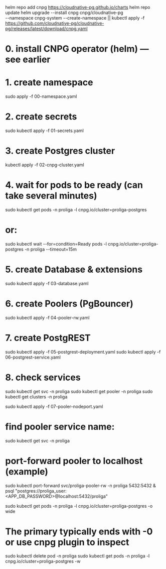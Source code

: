 helm repo add cnpg https://cloudnative-pg.github.io/charts
helm repo update
helm upgrade --install cnpg cnpg/cloudnative-pg \
  --namespace cnpg-system --create-namespace
 || kubectl apply -f https://github.com/cloudnative-pg/cloudnative-pg/releases/latest/download/cnpg.yaml



# 0. install CNPG operator (helm) — see earlier
# 1. create namespace
sudo  apply -f 00-namespace.yaml

# 2. create secrets
sudo kubectl apply -f 01-secrets.yaml

# 3. create Postgres cluster
kubectl apply -f 02-cnpg-cluster.yaml

# 4. wait for pods to be ready (can take several minutes)
sudo kubectl get pods -n proliga -l cnpg.io/cluster=proliga-postgres
# or:
sudo kubectl wait --for=condition=Ready pods -l cnpg.io/cluster=proliga-postgres -n proliga --timeout=15m

# 5. create Database & extensions
sudo kubectl apply -f 03-database.yaml

# 6. create Poolers (PgBouncer)
sudo kubectl apply -f 04-pooler-rw.yaml

# 7. create PostgREST
sudo kubectl apply -f 05-postgrest-deployment.yaml
sudo kubectl apply -f 06-postgrest-service.yaml

# 8. check services
sudo kubectl get svc -n proliga
sudo kubectl get pooler -n proliga
sudo kubectl get clusters -n proliga
 
sudo kubectl apply -f 07-pooler-nodeport.yaml



# find pooler service name:
sudo kubectl get svc -n proliga

# port-forward pooler to localhost (example)
sudo kubectl port-forward svc/proliga-pooler-rw -n proliga 5432:5432 &
psql "postgres://proliga_user:<APP_DB_PASSWORD>@localhost:5432/proliga"



sudo kubectl get pods -n proliga -l cnpg.io/cluster=proliga-postgres -o wide
# The primary typically ends with -0 or use cnpg plugin to inspect
sudo kubectl delete pod <primary-pod-name> -n proliga
sudo kubectl get pods -n proliga -l cnpg.io/cluster=proliga-postgres -w
